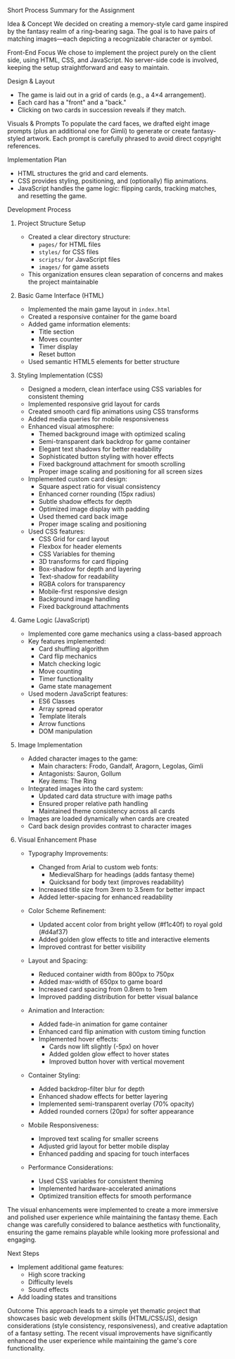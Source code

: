 Short Process Summary for the Assignment

Idea & Concept
We decided on creating a memory-style card game inspired by the fantasy realm of a ring-bearing saga. The goal is to have pairs of matching images—each depicting a recognizable character or symbol.

Front-End Focus
We chose to implement the project purely on the client side, using HTML, CSS, and JavaScript. No server-side code is involved, keeping the setup straightforward and easy to maintain.

Design & Layout
- The game is laid out in a grid of cards (e.g., a 4×4 arrangement).
- Each card has a "front" and a "back."
- Clicking on two cards in succession reveals if they match.

Visuals & Prompts
To populate the card faces, we drafted eight image prompts (plus an additional one for Gimli) to generate or create fantasy-styled artwork. Each prompt is carefully phrased to avoid direct copyright references.

Implementation Plan
- HTML structures the grid and card elements.
- CSS provides styling, positioning, and (optionally) flip animations.
- JavaScript handles the game logic: flipping cards, tracking matches, and resetting the game.

Development Process

1. Project Structure Setup
   - Created a clear directory structure:
     * `pages/` for HTML files
     * `styles/` for CSS files
     * `scripts/` for JavaScript files
     * `images/` for game assets
   - This organization ensures clean separation of concerns and makes the project maintainable

2. Basic Game Interface (HTML)
   - Implemented the main game layout in `index.html`
   - Created a responsive container for the game board
   - Added game information elements:
     * Title section
     * Moves counter
     * Timer display
     * Reset button
   - Used semantic HTML5 elements for better structure

3. Styling Implementation (CSS)
   - Designed a modern, clean interface using CSS variables for consistent theming
   - Implemented responsive grid layout for cards
   - Created smooth card flip animations using CSS transforms
   - Added media queries for mobile responsiveness
   - Enhanced visual atmosphere:
     * Themed background image with optimized scaling
     * Semi-transparent dark backdrop for game container
     * Elegant text shadows for better readability
     * Sophisticated button styling with hover effects
     * Fixed background attachment for smooth scrolling
     * Proper image scaling and positioning for all screen sizes
   - Implemented custom card design:
     * Square aspect ratio for visual consistency
     * Enhanced corner rounding (15px radius)
     * Subtle shadow effects for depth
     * Optimized image display with padding
     * Used themed card back image
     * Proper image scaling and positioning
   - Used CSS features:
     * CSS Grid for card layout
     * Flexbox for header elements
     * CSS Variables for theming
     * 3D transforms for card flipping
     * Box-shadow for depth and layering
     * Text-shadow for readability
     * RGBA colors for transparency
     * Mobile-first responsive design
     * Background image handling
     * Fixed background attachments

4. Game Logic (JavaScript)
   - Implemented core game mechanics using a class-based approach
   - Key features implemented:
     * Card shuffling algorithm
     * Card flip mechanics
     * Match checking logic
     * Move counting
     * Timer functionality
     * Game state management
   - Used modern JavaScript features:
     * ES6 Classes
     * Array spread operator
     * Template literals
     * Arrow functions
     * DOM manipulation

5. Image Implementation
   - Added character images to the game:
     * Main characters: Frodo, Gandalf, Aragorn, Legolas, Gimli
     * Antagonists: Sauron, Gollum
     * Key items: The Ring
   - Integrated images into the card system:
     * Updated card data structure with image paths
     * Ensured proper relative path handling
     * Maintained theme consistency across all cards
   - Images are loaded dynamically when cards are created
   - Card back design provides contrast to character images

6. Visual Enhancement Phase
   - Typography Improvements:
     * Changed from Arial to custom web fonts:
       - MedievalSharp for headings (adds fantasy theme)
       - Quicksand for body text (improves readability)
     * Increased title size from 3rem to 3.5rem for better impact
     * Added letter-spacing for enhanced readability
   
   - Color Scheme Refinement:
     * Updated accent color from bright yellow (#f1c40f) to royal gold (#d4af37)
     * Added golden glow effects to title and interactive elements
     * Improved contrast for better visibility
   
   - Layout and Spacing:
     * Reduced container width from 800px to 750px
     * Added max-width of 650px to game board
     * Increased card spacing from 0.8rem to 1rem
     * Improved padding distribution for better visual balance
   
   - Animation and Interaction:
     * Added fade-in animation for game container
     * Enhanced card flip animation with custom timing function
     * Implemented hover effects:
       - Cards now lift slightly (-5px) on hover
       - Added golden glow effect to hover states
       - Improved button hover with vertical movement
   
   - Container Styling:
     * Added backdrop-filter blur for depth
     * Enhanced shadow effects for better layering
     * Implemented semi-transparent overlay (70% opacity)
     * Added rounded corners (20px) for softer appearance
   
   - Mobile Responsiveness:
     * Improved text scaling for smaller screens
     * Adjusted grid layout for better mobile display
     * Enhanced padding and spacing for touch interfaces
   
   - Performance Considerations:
     * Used CSS variables for consistent theming
     * Implemented hardware-accelerated animations
     * Optimized transition effects for smooth performance

The visual enhancements were implemented to create a more immersive and polished user experience while maintaining the fantasy theme. Each change was carefully considered to balance aesthetics with functionality, ensuring the game remains playable while looking more professional and engaging.

Next Steps
- Implement additional game features:
  * High score tracking
  * Difficulty levels
  * Sound effects
- Add loading states and transitions

Outcome
This approach leads to a simple yet thematic project that showcases basic web development skills (HTML/CSS/JS), design considerations (style consistency, responsiveness), and creative adaptation of a fantasy setting. The recent visual improvements have significantly enhanced the user experience while maintaining the game's core functionality.